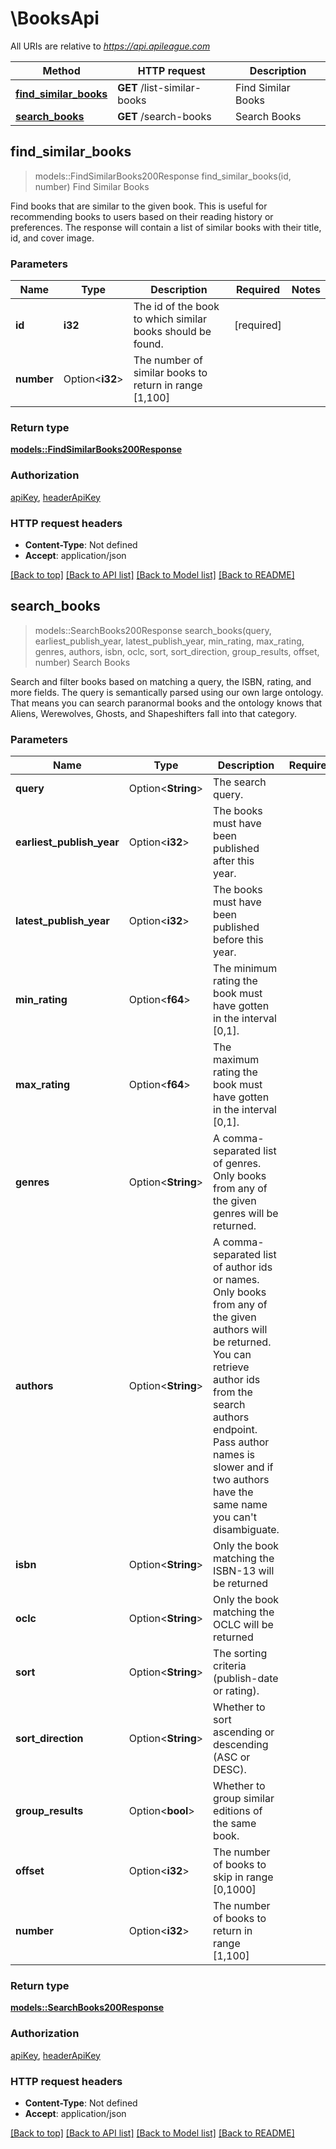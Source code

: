 # \BooksApi

All URIs are relative to *https://api.apileague.com*

Method | HTTP request | Description
------------- | ------------- | -------------
[**find_similar_books**](BooksApi.md#find_similar_books) | **GET** /list-similar-books | Find Similar Books
[**search_books**](BooksApi.md#search_books) | **GET** /search-books | Search Books



## find_similar_books

> models::FindSimilarBooks200Response find_similar_books(id, number)
Find Similar Books

Find books that are similar to the given book. This is useful for recommending books to users based on their reading history or preferences. The response will contain a list of similar books with their title, id, and cover image.

### Parameters


Name | Type | Description  | Required | Notes
------------- | ------------- | ------------- | ------------- | -------------
**id** | **i32** | The id of the book to which similar books should be found. | [required] |
**number** | Option<**i32**> | The number of similar books to return in range [1,100] |  |

### Return type

[**models::FindSimilarBooks200Response**](findSimilarBooks_200_response.md)

### Authorization

[apiKey](../README.md#apiKey), [headerApiKey](../README.md#headerApiKey)

### HTTP request headers

- **Content-Type**: Not defined
- **Accept**: application/json

[[Back to top]](#) [[Back to API list]](../README.md#documentation-for-api-endpoints) [[Back to Model list]](../README.md#documentation-for-models) [[Back to README]](../README.md)


## search_books

> models::SearchBooks200Response search_books(query, earliest_publish_year, latest_publish_year, min_rating, max_rating, genres, authors, isbn, oclc, sort, sort_direction, group_results, offset, number)
Search Books

Search and filter books based on matching a query, the ISBN, rating, and more fields. The query is semantically parsed using our own large ontology. That means you can search paranormal books and the ontology knows that Aliens, Werewolves, Ghosts, and Shapeshifters fall into that category.

### Parameters


Name | Type | Description  | Required | Notes
------------- | ------------- | ------------- | ------------- | -------------
**query** | Option<**String**> | The search query. |  |
**earliest_publish_year** | Option<**i32**> | The books must have been published after this year. |  |
**latest_publish_year** | Option<**i32**> | The books must have been published before this year. |  |
**min_rating** | Option<**f64**> | The minimum rating the book must have gotten in the interval [0,1]. |  |
**max_rating** | Option<**f64**> | The maximum rating the book must have gotten in the interval [0,1]. |  |
**genres** | Option<**String**> | A comma-separated list of genres. Only books from any of the given genres will be returned. |  |
**authors** | Option<**String**> | A comma-separated list of author ids or names. Only books from any of the given authors will be returned. You can retrieve author ids from the search authors endpoint. Pass author names is slower and if two authors have the same name you can't disambiguate. |  |
**isbn** | Option<**String**> | Only the book matching the ISBN-13 will be returned |  |
**oclc** | Option<**String**> | Only the book matching the OCLC will be returned |  |
**sort** | Option<**String**> | The sorting criteria (publish-date or rating). |  |
**sort_direction** | Option<**String**> | Whether to sort ascending or descending (ASC or DESC). |  |
**group_results** | Option<**bool**> | Whether to group similar editions of the same book. |  |
**offset** | Option<**i32**> | The number of books to skip in range [0,1000] |  |
**number** | Option<**i32**> | The number of books to return in range [1,100] |  |

### Return type

[**models::SearchBooks200Response**](searchBooks_200_response.md)

### Authorization

[apiKey](../README.md#apiKey), [headerApiKey](../README.md#headerApiKey)

### HTTP request headers

- **Content-Type**: Not defined
- **Accept**: application/json

[[Back to top]](#) [[Back to API list]](../README.md#documentation-for-api-endpoints) [[Back to Model list]](../README.md#documentation-for-models) [[Back to README]](../README.md)

